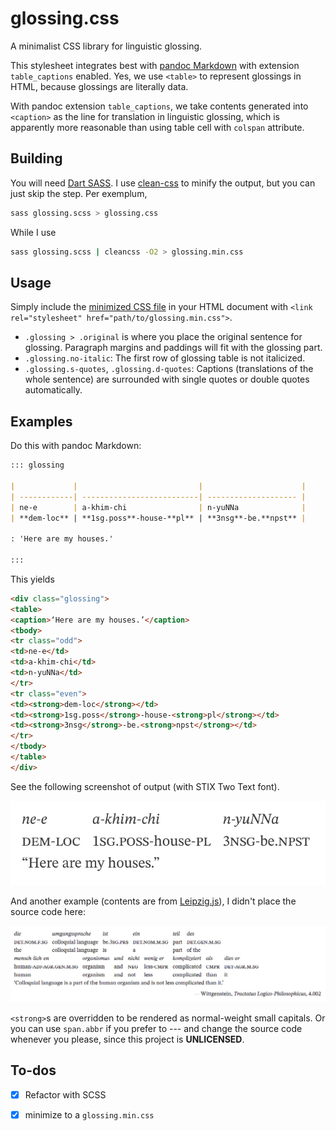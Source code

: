 # glossing.css

A minimalist CSS library for linguistic glossing.

This stylesheet integrates best with [pandoc Markdown](https://pandoc.org/MANUAL.html)
with extension `table_captions` enabled. Yes, we use `<table>` to represent
glossings in HTML, because glossings are literally data.

With pandoc extension `table_captions`, we take contents generated into
`<caption>` as the line for translation in linguistic glossing, which is
apparently more reasonable than using table cell with `colspan` attribute.

## Building

You will need [Dart SASS](https://sass-lang.com/dart-sass). I use [clean-css](https://github.com/clean-css/clean-css)
to minify the output, but you can just skip the step. Per exemplum, 

````sh
sass glossing.scss > glossing.css
````

While I use

````sh
sass glossing.scss | cleancss -O2 > glossing.min.css
````

## Usage

Simply include the [minimized CSS file](./glossing.min.css) in your HTML document with `<link rel="stylesheet" href="path/to/glossing.min.css">`.

- `.glossing > .original` is where you place the original sentence for
  glossing. Paragraph margins and paddings will fit with the glossing part.
- `.glossing.no-italic`: The first row of glossing table is not italicized.
- `.glossing.s-quotes`, `.glossing.d-quotes`: Captions (translations of the
  whole sentence) are surrounded with single quotes or double quotes
  automatically.

## Examples

Do this with pandoc Markdown:

````markdown
::: glossing

|             |                           |                      |
| ------------| --------------------------| -------------------- |
| ne-e        | a-khim-chi                | n-yuNNa              |
| **dem-loc** | **1sg.poss**-house-**pl** | **3nsg**-be.**npst** |

: 'Here are my houses.'

:::
````

This yields

````html
<div class="glossing">
<table>
<caption>‘Here are my houses.’</caption>
<tbody>
<tr class="odd">
<td>ne-e</td>
<td>a-khim-chi</td>
<td>n-yuNNa</td>
</tr>
<tr class="even">
<td><strong>dem-loc</strong></td>
<td><strong>1sg.poss</strong>-house-<strong>pl</strong></td>
<td><strong>3nsg</strong>-be.<strong>npst</strong></td>
</tr>
</tbody>
</table>
</div>
````

See the following screenshot of output (with STIX Two Text font).

![A glossing of Belhare](assets/belhare.webp)

And another example (contents are from [Leipzig.js](https://bdchauvette.net/leipzig.js/)),
I didn't place the source code here:

![A long example from Wittgenstein's Tractatus](assets/witt.webp)

`<strong>`s are overridden to be rendered as normal-weight small capitals. Or
you can use `span.abbr` if you prefer to --- and change the source code
whenever you please, since this project is **UNLICENSED**.

## To-dos

- [x] Refactor with SCSS
- [x] minimize to a `glossing.min.css`

